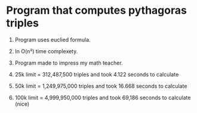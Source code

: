 # Program that computes pythagoras triples

1. Program uses euclied formula.
2. In O(n²) time complexety.
3. Program made to impress my math teacher.

1. 25k limit  = 312,487,500   triples and took 4.122  seconds to calculate
2. 50k limit  = 1,249,975,000 triples and took 16.668 seconds to calculate
3. 100k limit = 4,999,950,000 triples and took 69,186 seconds to calculate (nice)
